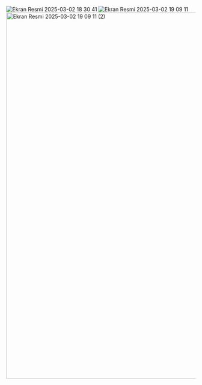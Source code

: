 ![Ekran Resmi 2025-03-02 18 30 41](https://github.com/user-attachments/assets/ecc6d210-6c13-4162-96fc-e7de943859fc)
![Ekran Resmi 2025-03-02 19 09 11](https://github.com/user-attachments/assets/5f0da9ed-2297-474f-bef7-6ef883b0efe1)
<img width="971" alt="Ekran Resmi 2025-03-02 19 09 11 (2)" src="https://github.com/user-attachments/assets/96d8b4bb-7853-486a-9210-258f1652a57a" />
